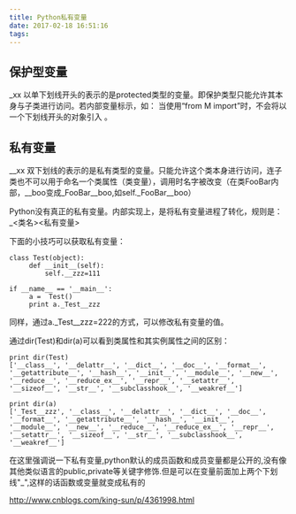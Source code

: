```yaml
---
title: Python私有变量
date: 2017-02-18 16:51:16
tags:
---
```


## 保护型变量

_xx 以单下划线开头的表示的是protected类型的变量。即保护类型只能允许其本身与子类进行访问。若内部变量标示，如： 当使用“from M import”时，不会将以一个下划线开头的对象引入 。



## 私有变量

_\_xx 双下划线的表示的是私有类型的变量。只能允许这个类本身进行访问，连子类也不可以用于命名一个类属性（类变量），调用时名字被改变（在类FooBar内部，__boo变成_FooBar__boo,如self._FooBar__boo）

Python没有真正的私有变量。内部实现上，是将私有变量进程了转化，规则是：_<类名><私有变量>

下面的小技巧可以获取私有变量：

```
class Test(object):
     def __init__(self):
         self.__zzz=111

if __name__ == '__main__':
     a =  Test()
     print a._Test__zzz

```

同样，通过a._Test__zzz=222的方式，可以修改私有变量的值。

通过dir(Test)和dir(a)可以看到类属性和其实例属性之间的区别：


```
print dir(Test)
['__class__', '__delattr__', '__dict__', '__doc__', '__format__', '__getattribute__', '__hash__', '__init__', '__module__', '__new__', '__reduce__', '__reduce_ex__', '__repr__', '__setattr__', '__sizeof__', '__str__', '__subclasshook__', '__weakref__']
```

```
print dir(a)
['_Test__zzz', '__class__', '__delattr__', '__dict__', '__doc__', '__format__', '__getattribute__', '__hash__', '__init__', '__module__', '__new__', '__reduce__', '__reduce_ex__', '__repr__', '__setattr__', '__sizeof__', '__str__', '__subclasshook__', '__weakref__']
```

在这里强调说一下私有变量,python默认的成员函数和成员变量都是公开的,没有像其他类似语言的public,private等关键字修饰.但是可以在变量前面加上两个下划线"_",这样的话函数或变量就变成私有的

http://www.cnblogs.com/king-sun/p/4361998.html
